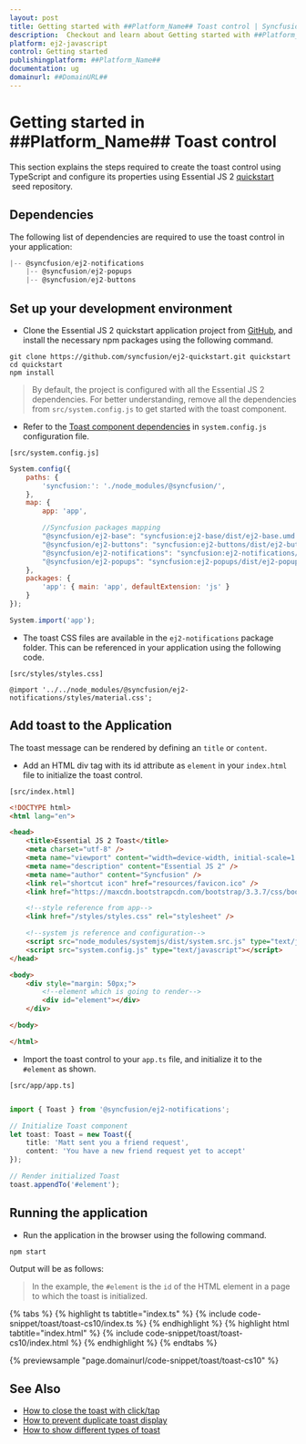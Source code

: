 ```yaml
---
layout: post
title: Getting started with ##Platform_Name## Toast control | Syncfusion
description:  Checkout and learn about Getting started with ##Platform_Name## Toast control of Syncfusion Essential JS 2 and more details.
platform: ej2-javascript
control: Getting started 
publishingplatform: ##Platform_Name##
documentation: ug
domainurl: ##DomainURL##
---
```


# Getting started in ##Platform_Name## Toast control

This section explains the steps required to create the toast control using TypeScript and configure its properties using Essential JS 2 [quickstart](https://github.com/syncfusion/ej2-quickstart.git) &nbsp;seed repository.

## Dependencies

The following list of dependencies are required to use the toast control in your application:

```js
|-- @syncfusion/ej2-notifications
    |-- @syncfusion/ej2-popups
    |-- @syncfusion/ej2-buttons
```

## Set up your development environment

* Clone the Essential JS 2 quickstart application project from [GitHub](https://github.com/syncfusion/ej2-quickstart.git), and install the necessary npm packages using the following command.

```
git clone https://github.com/syncfusion/ej2-quickstart.git quickstart
cd quickstart
npm install
```

> By default, the project is configured with all the Essential JS 2 dependencies. For better understanding, remove all the dependencies from `src/system.config.js` to get started with the toast component.

* Refer to the [Toast component dependencies](#dependencies) in `system.config.js` configuration file.

`[src/system.config.js]`

```js
System.config({
    paths: {
        'syncfusion:': './node_modules/@syncfusion/',
    },
    map: {
        app: 'app',

        //Syncfusion packages mapping
        "@syncfusion/ej2-base": "syncfusion:ej2-base/dist/ej2-base.umd.min.js",
        "@syncfusion/ej2-buttons": "syncfusion:ej2-buttons/dist/ej2-buttons.umd.min.js",
        "@syncfusion/ej2-notifications": "syncfusion:ej2-notifications/dist/ej2-notifications.umd.min.js",
        "@syncfusion/ej2-popups": "syncfusion:ej2-popups/dist/ej2-popups.umd.min.js",
    },
    packages: {
        'app': { main: 'app', defaultExtension: 'js' }
    }
});

System.import('app');
```

* The toast CSS files are available in the `ej2-notifications` package folder. This can be referenced in your application using the following code.

`[src/styles/styles.css]`

```
@import '../../node_modules/@syncfusion/ej2-notifications/styles/material.css';
```

## Add toast to the Application

The toast message can be rendered by defining an `title` or `content`.

* Add an HTML div tag with its id attribute as `element` in your `index.html` file to initialize the toast control.

`[src/index.html]`

```html
<!DOCTYPE html>
<html lang="en">

<head>
    <title>Essential JS 2 Toast</title>
    <meta charset="utf-8" />
    <meta name="viewport" content="width=device-width, initial-scale=1.0, user-scalable=no" />
    <meta name="description" content="Essential JS 2" />
    <meta name="author" content="Syncfusion" />
    <link rel="shortcut icon" href="resources/favicon.ico" />
    <link href="https://maxcdn.bootstrapcdn.com/bootstrap/3.3.7/css/bootstrap.min.css" rel="stylesheet" />

    <!--style reference from app-->
    <link href="/styles/styles.css" rel="stylesheet" />

    <!--system js reference and configuration-->
    <script src="node_modules/systemjs/dist/system.src.js" type="text/javascript"></script>
    <script src="system.config.js" type="text/javascript"></script>
</head>

<body>
    <div style="margin: 50px;">
        <!--element which is going to render-->
        <div id="element"></div>
    </div>

</body>

</html>
```

* Import the toast control to your `app.ts` file, and initialize it to the `#element` as shown.

`[src/app/app.ts]`

```ts

import { Toast } from '@syncfusion/ej2-notifications';

// Initialize Toast component
let toast: Toast = new Toast({
    title: 'Matt sent you a friend request',
    content: 'You have a new friend request yet to accept'
});

// Render initialized Toast
toast.appendTo('#element');

```

## Running the application

* Run the application in the browser using the following command.

```
npm start
```

Output will be as follows:

> In the example, the `#element` is the `id` of the HTML element in a page to which the toast is initialized.

{% tabs %}
{% highlight ts tabtitle="index.ts" %}
{% include code-snippet/toast/toast-cs10/index.ts %}
{% endhighlight %}
{% highlight html tabtitle="index.html" %}
{% include code-snippet/toast/toast-cs10/index.html %}
{% endhighlight %}
{% endtabs %}
          
{% previewsample "page.domainurl/code-snippet/toast/toast-cs10" %}

## See Also

* [How to close the toast with click/tap](./how-to/close-the-toast-with-click-tap/)
* [How to prevent duplicate toast display](./how-to/prevent-duplicate-toast-display/)
* [How to show different types of toast](./how-to/show-different-types-of-toast/)
